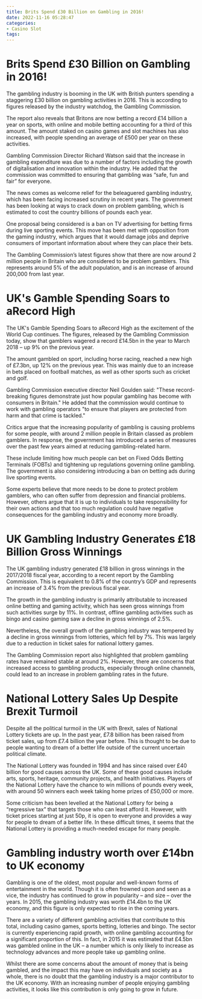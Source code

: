 ```yaml
---
title: Brits Spend £30 Billion on Gambling in 2016!
date: 2022-11-16 05:28:47
categories:
- Casino Slot
tags:
---
```



#  Brits Spend £30 Billion on Gambling in 2016!

The gambling industry is booming in the UK with British punters spending a staggering £30 billion on gambling activities in 2016. This is according to figures released by the industry watchdog, the Gambling Commission.

The report also reveals that Britons are now betting a record £14 billion a year on sports, with online and mobile betting accounting for a third of this amount. The amount staked on casino games and slot machines has also increased, with people spending an average of £500 per year on these activities.

Gambling Commission Director Richard Watson said that the increase in gambling expenditure was due to a number of factors including the growth of digitalisation and innovation within the industry. He added that the commission was committed to ensuring that gambling was “safe, fun and fair” for everyone.

The news comes as welcome relief for the beleaguered gambling industry, which has been facing increased scrutiny in recent years. The government has been looking at ways to crack down on problem gambling, which is estimated to cost the country billions of pounds each year.

One proposal being considered is a ban on TV advertising for betting firms during live sporting events. This move has been met with opposition from the gaming industry, which argues that it would damage jobs and deprive consumers of important information about where they can place their bets.

The Gambling Commission’s latest figures show that there are now around 2 million people in Britain who are considered to be problem gamblers. This represents around 5% of the adult population, and is an increase of around 200,000 from last year.

#  UK's Gamble Spending Soars to aRecord High 

The UK's Gamble Spending Soars to aRecord High as the excitement of the World Cup continues. The figures, released by the Gambling Commission today, show that gamblers wagered a record £14.5bn in the year to March 2018 – up 9% on the previous year.

The amount gambled on sport, including horse racing, reached a new high of £7.3bn, up 12% on the previous year. This was mainly due to an increase in bets placed on football matches, as well as other sports such as cricket and golf.

Gambling Commission executive director Neil Goulden said: "These record-breaking figures demonstrate just how popular gambling has become with consumers in Britain." He added that the commission would continue to work with gambling operators "to ensure that players are protected from harm and that crime is tackled."

Critics argue that the increasing popularity of gambling is causing problems for some people, with around 2 million people in Britain classed as problem gamblers. In response, the government has introduced a series of measures over the past few years aimed at reducing gambling-related harm.

These include limiting how much people can bet on Fixed Odds Betting Terminals (FOBTs) and tightening up regulations governing online gambling. The government is also considering introducing a ban on betting ads during live sporting events.

Some experts believe that more needs to be done to protect problem gamblers, who can often suffer from depression and financial problems. However, others argue that it is up to individuals to take responsibility for their own actions and that too much regulation could have negative consequences for the gambling industry and economy more broadly.

#  UK Gambling Industry Generates £18 Billion Gross Winnings 

The UK gambling industry generated £18 billion in gross winnings in the 2017/2018 fiscal year, according to a recent report by the Gambling Commission. This is equivalent to 0.8% of the country’s GDP and represents an increase of 3.4% from the previous fiscal year. 

The growth in the gambling industry is primarily attributable to increased online betting and gaming activity, which has seen gross winnings from such activities surge by 11%. In contrast, offline gambling activities such as bingo and casino gaming saw a decline in gross winnings of 2.5%. 

Nevertheless, the overall growth of the gambling industry was tempered by a decline in gross winnings from lotteries, which fell by 7%. This was largely due to a reduction in ticket sales for national lottery games. 

The Gambling Commission report also highlighted that problem gambling rates have remained stable at around 2%. However, there are concerns that increased access to gambling products, especially through online channels, could lead to an increase in problem gambling rates in the future.

#  National Lottery Sales Up Despite Brexit Turmoil 

Despite all the political turmoil in the UK with Brexit, sales of National Lottery tickets are up. In the past year, £7.8 billion has been raised from ticket sales, up from £7.4 billion the year before. This is thought to be due to people wanting to dream of a better life outside of the current uncertain political climate.

The National Lottery was founded in 1994 and has since raised over £40 billion for good causes across the UK. Some of these good causes include arts, sports, heritage, community projects, and health initiatives. Players of the National Lottery have the chance to win millions of pounds every week, with around 50 winners each week taking home prizes of £50,000 or more.

Some criticism has been levelled at the National Lottery for being a “regressive tax” that targets those who can least afford it. However, with ticket prices starting at just 50p, it is open to everyone and provides a way for people to dream of a better life. In these difficult times, it seems that the National Lottery is providing a much-needed escape for many people.

#  Gambling industry worth over £14bn to UK economy

Gambling is one of the oldest, most popular and well-known forms of entertainment in the world. Though it is often frowned upon and seen as a vice, the industry has continued to grow in popularity – and size – over the years. In 2015, the gambling industry was worth £14.4bn to the UK economy, and this figure is only expected to rise in the coming years.

There are a variety of different gambling activities that contribute to this total, including casino games, sports betting, lotteries and bingo. The sector is currently experiencing rapid growth, with online gambling accounting for a significant proportion of this. In fact, in 2015 it was estimated that £4.5bn was gambled online in the UK – a number which is only likely to increase as technology advances and more people take up gambling online.

Whilst there are some concerns about the amount of money that is being gambled, and the impact this may have on individuals and society as a whole, there is no doubt that the gambling industry is a major contributor to the UK economy. With an increasing number of people enjoying gambling activities, it looks like this contribution is only going to grow in future.